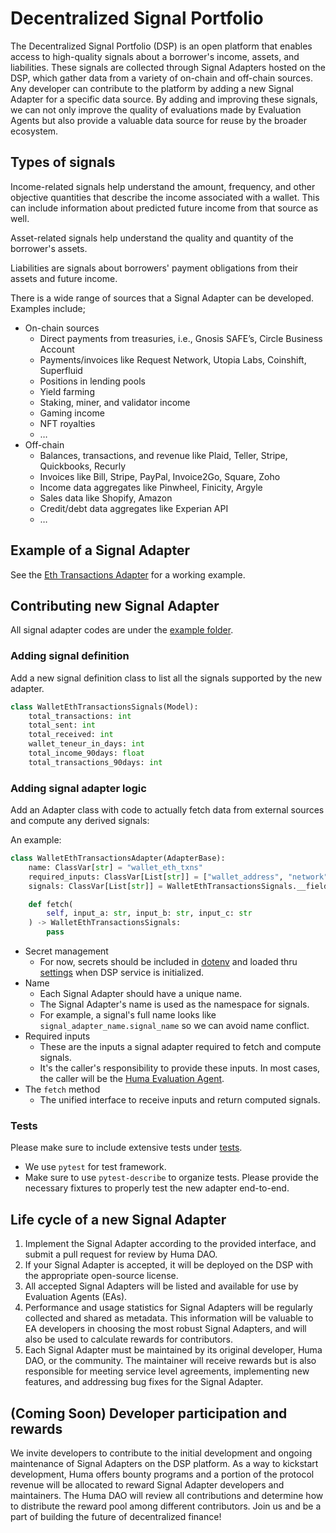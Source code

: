 # Decentralized Signal Portfolio

The Decentralized Signal Portfolio (DSP) is an open platform that enables access to high-quality signals about a borrower's income, assets, and liabilities. These signals are collected through Signal Adapters hosted on the DSP, which gather data from a variety of on-chain and off-chain sources. Any developer can contribute to the platform by adding a new Signal Adapter for a specific data source. By adding and improving these signals, we can not only improve the quality of evaluations made by Evaluation Agents but also provide a valuable data source for reuse by the broader ecosystem.

## Types of signals

Income-related signals help understand the amount, frequency, and other objective quantities that describe the income associated with a wallet. This can include information about predicted future income from that source as well.

Asset-related signals help understand the quality and quantity of the borrower's assets.

Liabilities are signals about borrowers' payment obligations from their assets and future income.

There is a wide range of sources that a Signal Adapter can be developed. Examples include;

- On-chain sources
  - Direct payments from treasuries, i.e., Gnosis SAFE’s, Circle Business Account
  - Payments/invoices like Request Network, Utopia Labs, Coinshift, Superfluid
  - Positions in lending pools
  - Yield farming
  - Staking, miner, and validator income
  - Gaming income
  - NFT royalties
  - …
- Off-chain
  - Balances, transactions, and revenue like Plaid, Teller, Stripe, Quickbooks, Recurly
  - Invoices like Bill, Stripe, PayPal, Invoice2Go, Square, Zoho
  - Income data aggregates like Pinwheel, Finicity, Argyle
  - Sales data like Shopify, Amazon
  - Credit/debt data aggregates like Experian API
  - …

## Example of a Signal Adapter

See the [Eth Transactions Adapter](../examples/signal_adapaters/simple_eth_transactions.py) for a working example.

## Contributing new Signal Adapter

All signal adapter codes are under the [example folder](../examples/signal_adapaters/).

### Adding signal definition

Add a new signal definition class to list all the signals supported by the new adapter.

```python
class WalletEthTransactionsSignals(Model):
    total_transactions: int
    total_sent: int
    total_received: int
    wallet_teneur_in_days: int
    total_income_90days: float
    total_transactions_90days: int
```

### Adding signal adapter logic

Add an Adapter class with code to actually fetch data from external sources and compute any derived signals:

An example:

```python
class WalletEthTransactionsAdapter(AdapterBase):
    name: ClassVar[str] = "wallet_eth_txns"
    required_inputs: ClassVar[List[str]] = ["wallet_address", "network"]
    signals: ClassVar[List[str]] = WalletEthTransactionsSignals.__fields__.keys()

    def fetch(
        self, input_a: str, input_b: str, input_c: str
    ) -> WalletEthTransactionsSignals:
        pass
```

- Secret management
  - For now, secrets should be included in [dotenv](../huma_signals/dotenv/) and loaded thru [settings](../evaluation_agent/settings.py) when DSP service is initialized.
- Name
  - Each Signal Adapter should have a unique name.
  - The Signal Adapter's name is used as the namespace for signals.
  - For example, a signal's full name looks like `signal_adapter_name.signal_name` so we can avoid name conflict.
- Required inputs
  - These are the inputs a signal adapter required to fetch and compute signals.
  - It's the caller's responsibility to provide these inputs. In most cases, the caller will be the [Huma Evaluation Agent](https://docs.huma.finance/developer-guidlines/evaluation_agent).
- The `fetch` method
  - The unified interface to receive inputs and return computed signals.

### Tests

Please make sure to include extensive tests under [tests](../tests/adapters/).

- We use `pytest` for test framework.
- Make sure to use `pytest-describe` to organize tests.
Please provide the necessary fixtures to properly test the new adapter end-to-end.

## Life cycle of a new Signal Adapter

1. Implement the Signal Adapter according to the provided interface, and submit a pull request for review by Huma DAO.
2. If your Signal Adapter is accepted, it will be deployed on the DSP with the appropriate open-source license.
3. All accepted Signal Adapters will be listed and available for use by Evaluation Agents (EAs).
4. Performance and usage statistics for Signal Adapters will be regularly collected and shared as metadata. This information will be valuable to EA developers in choosing the most robust Signal Adapters, and will also be used to calculate rewards for contributors.
5. Each Signal Adapter must be maintained by its original developer, Huma DAO, or the community. The maintainer will receive rewards but is also responsible for meeting service level agreements, implementing new features, and addressing bug fixes for the Signal Adapter.

## (Coming Soon) Developer participation and rewards

We invite developers to contribute to the initial development and ongoing maintenance of Signal Adapters on the DSP platform. As a way to kickstart development, Huma offers bounty programs and a portion of the protocol revenue will be allocated to reward Signal Adapter developers and maintainers. The Huma DAO will review all contributions and determine how to distribute the reward pool among different contributors. Join us and be a part of building the future of decentralized finance!
